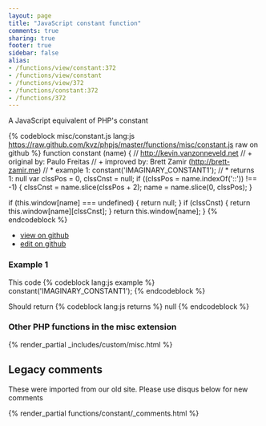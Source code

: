 ```yaml
---
layout: page
title: "JavaScript constant function"
comments: true
sharing: true
footer: true
sidebar: false
alias:
- /functions/view/constant:372
- /functions/view/constant
- /functions/view/372
- /functions/constant:372
- /functions/372
---
```

<!-- Generated by Rakefile:build -->
A JavaScript equivalent of PHP's constant

{% codeblock misc/constant.js lang:js https://raw.github.com/kvz/phpjs/master/functions/misc/constant.js raw on github %}
function constant (name) {
  // http://kevin.vanzonneveld.net
  // +   original by: Paulo Freitas
  // +   improved by: Brett Zamir (http://brett-zamir.me)
  // *     example 1: constant('IMAGINARY_CONSTANT1');
  // *     returns 1: null
  var clssPos = 0,
    clssCnst = null;
  if ((clssPos = name.indexOf('::')) !== -1) {
    clssCnst = name.slice(clssPos + 2);
    name = name.slice(0, clssPos);
  }

  if (this.window[name] === undefined) {
    return null;
  }
  if (clssCnst) {
    return this.window[name][clssCnst];
  }
  return this.window[name];
}
{% endcodeblock %}

 - [view on github](https://github.com/kvz/phpjs/blob/master/functions/misc/constant.js)
 - [edit on github](https://github.com/kvz/phpjs/edit/master/functions/misc/constant.js)

### Example 1
This code
{% codeblock lang:js example %}
constant('IMAGINARY_CONSTANT1');
{% endcodeblock %}

Should return
{% codeblock lang:js returns %}
null
{% endcodeblock %}


### Other PHP functions in the misc extension
{% render_partial _includes/custom/misc.html %}
## Legacy comments
These were imported from our old site. Please use disqus below for new comments
<div style="overflow-y: scroll; max-height: 500px;">
{% render_partial functions/constant/_comments.html %}
</div>
